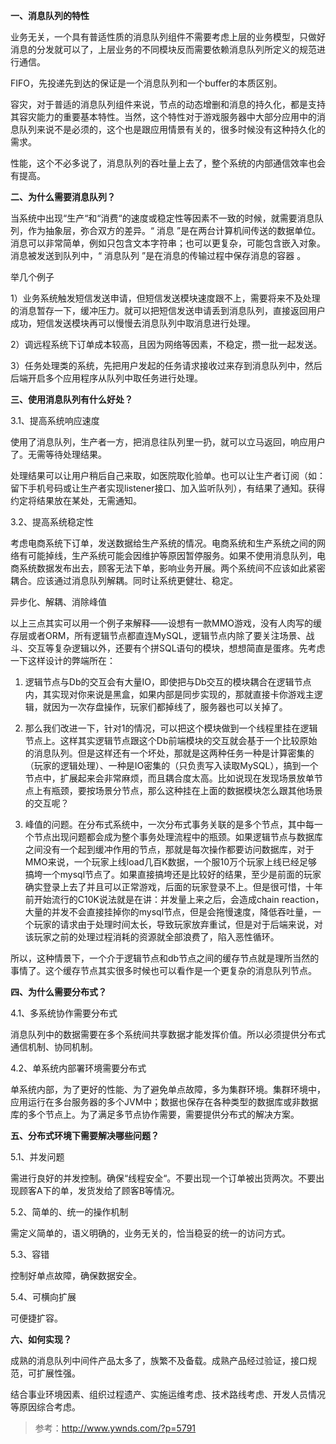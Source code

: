
**一、消息队列的特性**

业务无关，一个具有普适性质的消息队列组件不需要考虑上层的业务模型，只做好消息的分发就可以了，上层业务的不同模块反而需要依赖消息队列所定义的规范进行通信。

FIFO，先投递先到达的保证是一个消息队列和一个buffer的本质区别。

容灾，对于普适的消息队列组件来说，节点的动态增删和消息的持久化，都是支持其容灾能力的重要基本特性。当然，这个特性对于游戏服务器中大部分应用中的消息队列来说不是必须的，这个也是跟应用情景有关的，很多时候没有这种持久化的需求。

性能，这个不必多说了，消息队列的吞吐量上去了，整个系统的内部通信效率也会有提高。

**二、为什么需要消息队列？**

当系统中出现“生产“和“消费“的速度或稳定性等因素不一致的时候，就需要消息队列，作为抽象层，弥合双方的差异。“ 消息 ”是在两台计算机间传送的数据单位。消息可以非常简单，例如只包含文本字符串；也可以更复杂，可能包含嵌入对象。消息被发送到队列中，“ 消息队列 ”是在消息的传输过程中保存消息的容器 。

举几个例子

1）业务系统触发短信发送申请，但短信发送模块速度跟不上，需要将来不及处理的消息暂存一下，缓冲压力。就可以把短信发送申请丢到消息队列，直接返回用户成功，短信发送模块再可以慢慢去消息队列中取消息进行处理。

2）调远程系统下订单成本较高，且因为网络等因素，不稳定，攒一批一起发送。

3）任务处理类的系统，先把用户发起的任务请求接收过来存到消息队列中，然后后端开启多个应用程序从队列中取任务进行处理。

**三、使用消息队列有什么好处？**

3.1、提高系统响应速度

使用了消息队列，生产者一方，把消息往队列里一扔，就可以立马返回，响应用户了。无需等待处理结果。

处理结果可以让用户稍后自己来取，如医院取化验单。也可以让生产者订阅（如：留下手机号码或让生产者实现listener接口、加入监听队列），有结果了通知。获得约定将结果放在某处，无需通知。

3.2、提高系统稳定性

考虑电商系统下订单，发送数据给生产系统的情况。电商系统和生产系统之间的网络有可能掉线，生产系统可能会因维护等原因暂停服务。如果不使用消息队列，电商系统数据发布出去，顾客无法下单，影响业务开展。两个系统间不应该如此紧密耦合。应该通过消息队列解耦。同时让系统更健壮、稳定。

异步化、解耦、消除峰值

以上三点其实可以用一个例子来解释——设想有一款MMO游戏，没有人肉写的缓存层或者ORM，所有逻辑节点都直连MySQL，逻辑节点内除了要关注场景、战斗、交互等复杂逻辑以外，还要有个拼SQL语句的模块，想想简直是蛋疼。先考虑一下这样设计的弊端所在：

1. 逻辑节点与Db的交互会有大量IO，即使把与Db交互的模块耦合在逻辑节点内，其实现对你来说是黑盒，如果内部是同步实现的，那就直接卡你游戏主逻辑，就因为一次存盘操作，玩家们都掉线了，服务器也可以关掉了。

2. 那么我们改进一下，针对1的情况，可以把这个模块做到一个线程里挂在逻辑节点上。这样其实逻辑节点跟这个Db前端模块的交互就会基于一个比较原始的消息队列。但是这样还有一个坏处，那就是这两种任务一种是计算密集的（玩家的逻辑处理）、一种是IO密集的（只负责写入读取MySQL），搞到一个节点中，扩展起来会非常麻烦，而且耦合度太高。比如说现在发现场景放单节点上有瓶颈，要按场景分节点，那么这种挂在上面的数据模块怎么跟其他场景的交互呢？

3. 峰值的问题。在分布式系统中，一次分布式事务关联的是多个节点，其中每一个节点出现问题都会成为整个事务处理流程中的瓶颈。如果逻辑节点与数据库之间没有一个起到缓冲作用的节点，那就是每次操作都要访问数据库，对于MMO来说，一个玩家上线load几百K数据，一个服10万个玩家上线已经足够搞垮一个mysql节点了。如果直接搞垮还是比较好的结果，至少是前面的玩家确实登录上去了并且可以正常游戏，后面的玩家登录不上。但是很可惜，十年前开始流行的C10K说法就是在讲：并发量上来之后，会造成chain reaction，大量的并发不会直接挂掉你的mysql节点，但是会拖慢速度，降低吞吐量，一个玩家的请求由于处理时间太长，导致玩家放弃重试，但是对于后端来说，对该玩家之前的处理过程消耗的资源就全部浪费了，陷入恶性循环。

所以，这种情景下，一个介于逻辑节点和db节点之间的缓存节点就是理所当然的事情了。这个缓存节点其实很多时候也可以看作是一个更复杂的消息队列节点。

**四、为什么需要分布式？**

4.1、多系统协作需要分布式

消息队列中的数据需要在多个系统间共享数据才能发挥价值。所以必须提供分布式通信机制、协同机制。

4.2、单系统内部署环境需要分布式

单系统内部，为了更好的性能、为了避免单点故障，多为集群环境。集群环境中，应用运行在多台服务器的多个JVM中；数据也保存在各种类型的数据库或非数据库的多个节点上。为了满足多节点协作需要，需要提供分布式的解决方案。

**五、分布式环境下需要解决哪些问题？**

5.1、并发问题

需进行良好的并发控制。确保“线程安全“。不要出现一个订单被出货两次。不要出现顾客A下的单，发货发给了顾客B等情况。

5.2、简单的、统一的操作机制

需定义简单的，语义明确的，业务无关的，恰当稳妥的统一的访问方式。

5.3、容错

控制好单点故障，确保数据安全。

5.4、可横向扩展

可便捷扩容。

**六、如何实现？**

成熟的消息队列中间件产品太多了，族繁不及备载。成熟产品经过验证，接口规范，可扩展性强。

结合事业环境因素、组织过程遗产、实施运维考虑、技术路线考虑、开发人员情况等原因综合考虑。

> 参考：http://www.ywnds.com/?p=5791

